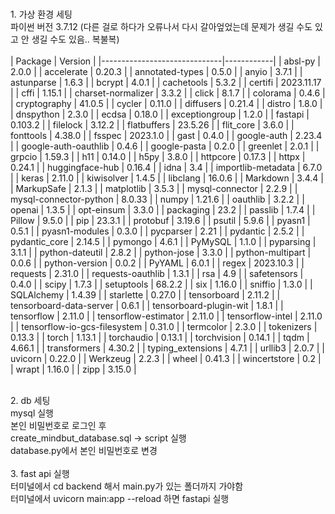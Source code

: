 <br>1. 가상 환경 세팅<br>
파이썬 버전 3.7.12 (다른 걸로 하다가 오류나서 다시 갈아엎었는데 문제가 생길 수도 있고 안 생길 수도 있음.. 복불복)<br>
<br>
| Package                      | Version    |
|------------------------------|------------|
| absl-py                      | 2.0.0      |
| accelerate                   | 0.20.3     |
| annotated-types              | 0.5.0      |
| anyio                        | 3.7.1      |
| astunparse                   | 1.6.3      |
| bcrypt                       | 4.0.1      |
| cachetools                   | 5.3.2      |
| certifi                      | 2023.11.17 |
| cffi                         | 1.15.1     |
| charset-normalizer           | 3.3.2      |
| click                        | 8.1.7      |
| colorama                     | 0.4.6      |
| cryptography                 | 41.0.5     |
| cycler                       | 0.11.0     |
| diffusers                    | 0.21.4     |
| distro                       | 1.8.0      |
| dnspython                    | 2.3.0      |
| ecdsa                        | 0.18.0     |
| exceptiongroup               | 1.2.0      |
| fastapi                      | 0.103.2    |
| filelock                     | 3.12.2     |
| flatbuffers                  | 23.5.26    |
| flit_core                    | 3.6.0      |
| fonttools                    | 4.38.0     |
| fsspec                       | 2023.1.0   |
| gast                         | 0.4.0      |
| google-auth                  | 2.23.4     |
| google-auth-oauthlib         | 0.4.6      |
| google-pasta                 | 0.2.0      |
| greenlet                     | 2.0.1      |
| grpcio                       | 1.59.3     |
| h11                          | 0.14.0     |
| h5py                         | 3.8.0      |
| httpcore                     | 0.17.3     |
| httpx                        | 0.24.1     |
| huggingface-hub              | 0.16.4     |
| idna                         | 3.4        |
| importlib-metadata           | 6.7.0      |
| keras                        | 2.11.0     |
| kiwisolver                   | 1.4.5      |
| libclang                     | 16.0.6     |
| Markdown                     | 3.4.4      |
| MarkupSafe                   | 2.1.3      |
| matplotlib                   | 3.5.3      |
| mysql-connector              | 2.2.9      |
| mysql-connector-python       | 8.0.33     |
| numpy                        | 1.21.6     |
| oauthlib                     | 3.2.2      |
| openai                       | 1.3.5      |
| opt-einsum                   | 3.3.0      |
| packaging                    | 23.2       |
| passlib                      | 1.7.4      |
| Pillow                       | 9.5.0      |
| pip                          | 23.3.1     |
| protobuf                     | 3.19.6     |
| psutil                       | 5.9.6      |
| pyasn1                       | 0.5.1      |
| pyasn1-modules               | 0.3.0      |
| pycparser                    | 2.21       |
| pydantic                     | 2.5.2      |
| pydantic_core                | 2.14.5     |
| pymongo                      | 4.6.1      |
| PyMySQL                      | 1.1.0      |
| pyparsing                    | 3.1.1      |
| python-dateutil              | 2.8.2      |
| python-jose                  | 3.3.0      |
| python-multipart             | 0.0.6      |
| python-version               | 0.0.2      |
| PyYAML                       | 6.0.1      |
| regex                        | 2023.10.3  |
| requests                     | 2.31.0     |
| requests-oauthlib            | 1.3.1      |
| rsa                          | 4.9        |
| safetensors                  | 0.4.0      |
| scipy                        | 1.7.3      |
| setuptools                   | 68.2.2     |
| six                          | 1.16.0     |
| sniffio                      | 1.3.0      |
| SQLAlchemy                   | 1.4.39     |
| starlette                    | 0.27.0     |
| tensorboard                  | 2.11.2     |
| tensorboard-data-server      | 0.6.1      |
| tensorboard-plugin-wit       | 1.8.1      |
| tensorflow                   | 2.11.0     |
| tensorflow-estimator         | 2.11.0     |
| tensorflow-intel             | 2.11.0     |
| tensorflow-io-gcs-filesystem | 0.31.0     |
| termcolor                    | 2.3.0      |
| tokenizers                   | 0.13.3     |
| torch                        | 1.13.1     |
| torchaudio                   | 0.13.1     |
| torchvision                  | 0.14.1     |
| tqdm                         | 4.66.1     |
| transformers                 | 4.30.2     |
| typing_extensions            | 4.7.1      |
| urllib3                      | 2.0.7      |
| uvicorn                      | 0.22.0     |
| Werkzeug                     | 2.2.3      |
| wheel                        | 0.41.3     |
| wincertstore                 | 0.2        |
| wrapt                        | 1.16.0     |
| zipp                         | 3.15.0     |

<br>
2. db 세팅<br>
mysql 실행<br>
본인 비밀번호로 로그인 후<br>
create_mindbut_database.sql -> script 실행<br>
database.py에서 본인 비밀번호로 변경<br>
<br>
3. fast api 실행<br>
터미널에서 cd backend 해서 main.py가 있는 폴더까지 가야함<br>
터미널에서 uvicorn main:app --reload 하면 fastapi 실행
